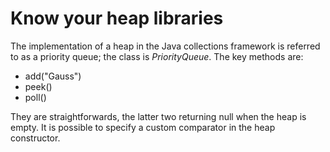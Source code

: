 # Know your heap libraries

The implementation of a heap in the Java collections framework is referred to as a priority queue; 
the class is *PriorityQueue*. The key methods are:
- add("Gauss")
- peek()
- poll()

They are straightforwards, the latter two returning null when the heap is empty. It is possible to specify a custom comparator in the heap constructor. 